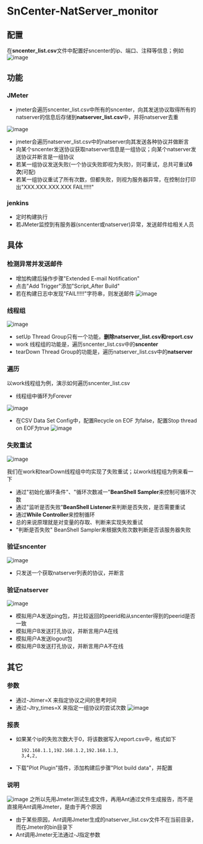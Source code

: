 # SnCenter-NatServer_monitor

## 配置
在**sncenter_list.csv**文件中配置好sncenter的ip、端口、注释等信息；例如
![image](https://github.com/512444693/resources/blob/master/SnCenter-NatServer_monitor/1.jpg)

## 功能
### JMeter
- jmeter会遍历sncenter_list.csv中所有的sncenter，向其发送协议取得所有的natserver的信息后存储到**natserver_list.csv**中，并将natserver去重

![image](https://github.com/512444693/resources/blob/master/SnCenter-NatServer_monitor/2.jpg)
- jmeter会遍历natserver_list.csv中的natserver向其发送各种协议并做断言
- 向某个sncenter发送协议获取natserver信息是一组协议；向某个natserver发送协议并断言是一组协议
- 若某一组协议发送失败(一个协议失败即视为失败)，则可重试，总共可重试**6次**(可配)
- 若某一组协议重试了所有次数，但都失败，则视为服务器异常，在控制台打印出"XXX.XXX.XXX.XXX FAIL!!!!!"

### jenkins
- 定时构建执行
- 若JMeter监控到有服务器(sncenter或natserver)异常，发送邮件给相关人员



## 具体
### 检测异常并发送邮件
- 增加构建后操作步骤"Extended E-mail Notification"
- 点击"Add Trigger"添加"Script_After Build"
- 若在构建日志中发现"FAIL!!!!!"字符串，则发送邮件
![image](https://github.com/512444693/resources/blob/master/SnCenter-NatServer_monitor/11.jpg)

### 线程组
![image](https://github.com/512444693/resources/blob/master/SnCenter-NatServer_monitor/3.jpg)
- setUp Thread Group只有一个功能，**删除natserver_list.csv和report.csv**
- work 线程组的功能是，遍历sncenter_list.csv中的**sncenter**
- tearDown Thread Group的功能是，遍历natserver_list.csv中的**natserver**

### 遍历
以work线程组为例，演示如何遍历sncenter_list.csv
- 线程组中循环为Forever

![image](https://github.com/512444693/resources/blob/master/SnCenter-NatServer_monitor/4.jpg)
- 在CSV Data Set Config中，配置Recycle on EOF 为false，配置Stop thread on EOF为true
![image](https://github.com/512444693/resources/blob/master/SnCenter-NatServer_monitor/5.jpg)


### 失败重试
![image](https://github.com/512444693/resources/blob/master/SnCenter-NatServer_monitor/7.jpg)

我们在work和tearDown线程组中均实现了失败重试；以work线程组为例来看一下
- 通过"初始化循环条件"、"循环次数减一"**BeanShell Sampler**来控制可循环次数
- 通过"监听是否失败"**BeanShell Listener**来判断是否失败，是否需要重试
- 通过**While Controller**来控制循环
- 总的来说原理就是对变量的存取、判断来实现失败重试
- "判断是否失败" BeanShell Sampler来根据失败次数判断是否该服务器失败

### 验证sncenter
![image](https://github.com/512444693/resources/blob/master/SnCenter-NatServer_monitor/8.jpg)
- 只发送一个获取natserver列表的协议，并断言

### 验证natserver
![image](https://github.com/512444693/resources/blob/master/SnCenter-NatServer_monitor/10.jpg)
- 模拟用户A发送ping包，并比较返回的peerid和从sncenter得到的peerid是否一致
- 模拟用户B发送打孔协议，并断言用户A在线
- 模拟用户A发送logout包
- 模拟用户B发送打孔协议，并断言用户A不在线

## 其它
### 参数
- 通过-Jtimer=X 来指定协议之间的思考时间
- 通过-Jtry_times=X 来指定一组协议的尝试次数
![image](https://github.com/512444693/resources/blob/master/SnCenter-NatServer_monitor/12.jpg)

### 报表
- 如果某个ip的失败次数大于0，将该数据写入report.csv中，格式如下

        192.168.1.1,192.168.1.2,192.168.1.3,
        3,4,2,
- 下载"Plot Plugin"插件，添加构建后步骤"Plot build data"，并配置

### 说明
![image](https://github.com/512444693/resources/blob/master/SnCenter-NatServer_monitor/13.jpg)
之所以先用Jmeter测试生成文件，再用Ant通过文件生成报告，而不是直接用Ant调用Jmeter，是由于两个原因
- 由于某些原因，Ant调用Jmeter生成的natserver_list.csv文件不在当前目录，而在Jmeter的bin目录下
- Ant调用Jmeter无法通过-J指定参数

